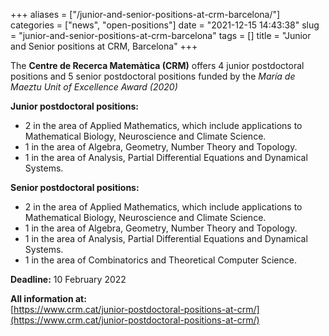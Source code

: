 +++
aliases = ["/junior-and-senior-positions-at-crm-barcelona/"]
categories = ["news", "open-positions"]
date = "2021-12-15 14:43:38"
slug = "junior-and-senior-positions-at-crm-barcelona"
tags = []
title = "Junior and Senior positions at CRM, Barcelona"
+++

The **Centre de Recerca Matemàtica (CRM)** offers 4 junior postdoctoral
positions and 5 senior postdoctoral positions funded by the *María de Maeztu Unit of Excellence Award (2020)*

**Junior postdoctoral positions:**

-   2 in the area of Applied Mathematics, which include applications to
    Mathematical Biology, Neuroscience and Climate Science.
-   1 in the area of Algebra, Geometry, Number Theory and Topology.
-   1 in the area of Analysis, Partial Differential Equations and
    Dynamical Systems.

**Senior postdoctoral positions:**

-   2 in the area of Applied Mathematics, which include applications to
    Mathematical Biology, Neuroscience and Climate Science.
-   1 in the area of Algebra, Geometry, Number Theory and Topology.
-   1 in the area of Analysis, Partial Differential Equations and
    Dynamical Systems.
-   1 in the area of Combinatorics and Theoretical Computer Science.

**Deadline:** 10 February 2022

**All information at:**  
[https://www.crm.cat/junior-postdoctoral-positions-at-crm/](https://www.crm.cat/junior-postdoctoral-positions-at-crm/)
